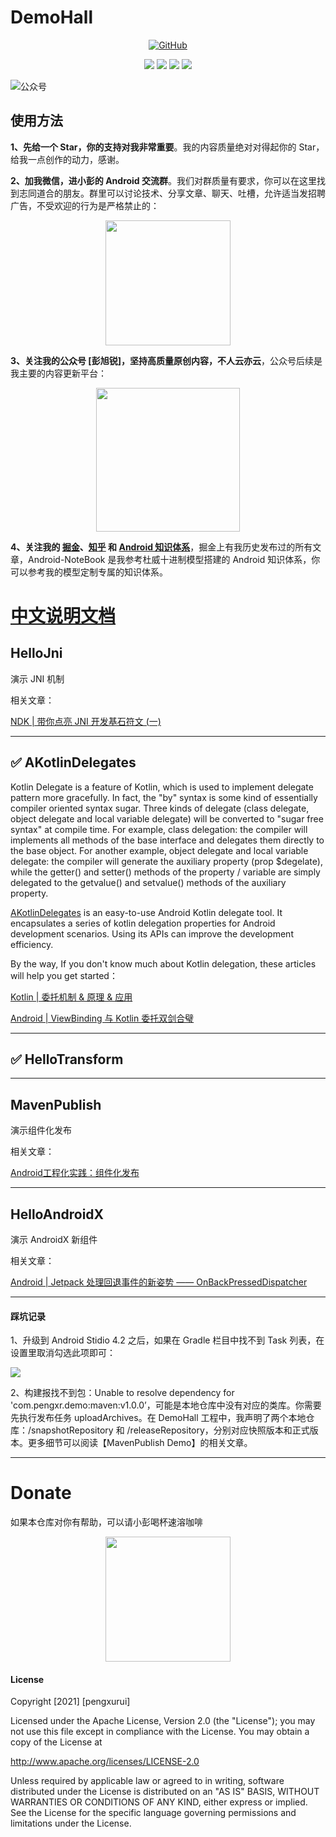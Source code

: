 # DemoHall

<p align='center'>
<a href="https://github.com/pengxurui/DemoHall" target="_blank"><img alt="GitHub" src="https://img.shields.io/github/stars/pengxurui/DemoHall?label=Stars&style=flat-square&logo=GitHub"></a>
</p>

<p align='center'>
<a href="https://www.github.com/pengxurui" target="_blank"><img src="https://img.shields.io/badge/作者-@彭旭锐-000000.svg?style=flat&logo=GitHub"></a>
<a href="https://github.com/pengxurui/Android-NoteBook/raw/master/images/搜一搜公众号.png" target="_blank"><img src="https://img.shields.io/badge/公众号-@彭旭锐-000000.svg?style=flat&logo=WeChat"></a>
<a href="https://juejin.cn/user/1063982987230392" target="_blank"><img src="https://img.shields.io/badge/掘金-@彭旭锐-000000.svg?style=flat&logo=JueJin"></a>
<a href="https://www.zhihu.com/people/pengxurui" target="_blank"><img src="https://img.shields.io/badge/知乎-@彭旭锐-000000.svg?style=flat&logo=Zhihu"></a>
</p>

![公众号](https://github.com/pengxurui/Android-NoteBook/raw/master/images/搜一搜公众号-文字-白色版.png)

## 使用方法

**1、先给一个 Star，你的支持对我非常重要**。我的内容质量绝对对得起你的 Star，给我一点创作的动力，感谢。

**2、加我微信，进小彭的 Android 交流群**。我们对群质量有要求，你可以在这里找到志同道合的朋友。群里可以讨论技术、分享文章、聊天、吐槽，允许适当发招聘广告，不受欢迎的行为是严格禁止的：

<p align='center'>
<img src="https://github.com/pengxurui/Android-NoteBook/raw/master/images/个人微信.jpeg" width = "200" />
</p>

**3、关注我的公众号 [彭旭锐]，坚持高质量原创内容，不人云亦云**，公众号后续是我主要的内容更新平台：

<p align='center'>
<img src="https://github.com/pengxurui/Android-NoteBook/raw/master/images/公众号.jpg" width = "230" />
</p>

**4、关注我的 [掘金](https://juejin.cn/user/1063982987230392)、[知乎](https://www.zhihu.com/people/pengxurui) 和 [Android 知识体系](https://github.com/pengxurui/Android-NoteBook)**，掘金上有我历史发布过的所有文章，Android-NoteBook 是我参考杜威十进制模型搭建的 Android 知识体系，你可以参考我的模型定制专属的知识体系。

# [中文说明文档][readme-cn]

## HelloJni

演示 JNI 机制

相关文章：

[NDK | 带你点亮 JNI 开发基石符文 (一)](https://juejin.cn/post/6973486697245835294)

---
## ✅ AKotlinDelegates

Kotlin Delegate is a feature of Kotlin, which is used to implement delegate pattern more gracefully. In fact, the "by" syntax is some kind of essentially compiler oriented syntax sugar. Three kinds of delegate (class delegate, object delegate and local variable delegate) will be converted to "sugar free syntax" at compile time. For example, class delegation: the compiler will implements all methods of the base interface and delegates them directly to the base object. For another example, object delegate and local variable delegate: the compiler will generate the auxiliary property (prop $degelate), while the getter() and setter() methods of the property / variable are simply delegated to the getvalue() and setvalue() methods of the auxiliary property.

[AKotlinDelegates](https://github.com/pengxurui/DemoHall/tree/main/KotlinDelegate) is an easy-to-use Android Kotlin delegate tool. It encapsulates a series of kotlin delegation properties for Android development scenarios. Using its APIs can improve the development efficiency.

By the way, If you don't know much about Kotlin delegation, these articles will help you get started：

[Kotlin | 委托机制 & 原理 & 应用](https://juejin.cn/post/6958346113552220173)

[Android | ViewBinding 与 Kotlin 委托双剑合璧](https://juejin.cn/post/6960914424865488932)

---
## ✅ HelloTransform


---
## MavenPublish

演示组件化发布

相关文章：

[Android工程化实践：组件化发布](https://juejin.cn/post/6963633839860088846)


---
## HelloAndroidX

演示 AndroidX 新组件

相关文章：

[Android | Jetpack 处理回退事件的新姿势 —— OnBackPressedDispatcher](https://juejin.cn/post/6967039557220958244)

----
#### 踩坑记录

1、升级到 Android Stidio 4.2 之后，如果在 Gradle 栏目中找不到 Task 列表，在设置里取消勾选此项即可：

![](https://upload-images.jianshu.io/upload_images/10107787-b037ae917d7fccac.png?imageMogr2/auto-orient/strip%7CimageView2/2/w/1240)

2、构建报找不到包：Unable to resolve dependency for 'com.pengxr.demo:maven:v1.0.0’，可能是本地仓库中没有对应的类库。你需要先执行发布任务 uploadArchives。在 DemoHall 工程中，我声明了两个本地仓库：/snapshotRepository 和 /releaseRepository，分别对应快照版本和正式版本。更多细节可以阅读【MavenPublish Demo】的相关文章。


---
# Donate

如果本仓库对你有帮助，可以请小彭喝杯速溶咖啡

<p align='center'>
<img src="https://github.com/pengxurui/Android-NoteBook/raw/master/images/微信收款码.jpeg" width = "200" />
</p>


#### License
Copyright [2021] [pengxurui]

Licensed under the Apache License, Version 2.0 (the "License");
you may not use this file except in compliance with the License.
You may obtain a copy of the License at

http://www.apache.org/licenses/LICENSE-2.0

Unless required by applicable law or agreed to in writing, software
distributed under the License is distributed on an "AS IS" BASIS,
WITHOUT WARRANTIES OR CONDITIONS OF ANY KIND, either express or implied.
See the License for the specific language governing permissions and
limitations under the License.

[readme-cn]: https://github.com/pengxurui/DemoHall/blob/main/README-CN.md
